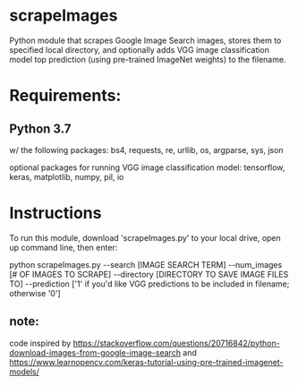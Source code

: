 # scrapeImages
Python module that scrapes Google Image Search images, stores them to specified local directory, and optionally adds VGG image classification model top prediction (using pre-trained ImageNet weights) to the filename.

# Requirements: 
## Python 3.7
w/ the following packages:
bs4, requests, re, urllib, os, argparse, sys, json

optional packages for running VGG image classification model:
tensorflow, keras, matplotlib, numpy, pil, io

# Instructions
To run this module, download 'scrapeImages.py' to your local drive, open up command line, then enter:

  python scrapeImages.py --search [IMAGE SEARCH TERM] --num_images [# OF IMAGES TO SCRAPE] --directory [DIRECTORY TO SAVE IMAGE FILES TO] --prediction ['1' if you'd like VGG predictions to be included in filename; otherwise '0']
  
## note: 
code inspired by https://stackoverflow.com/questions/20716842/python-download-images-from-google-image-search and https://www.learnopencv.com/keras-tutorial-using-pre-trained-imagenet-models/
